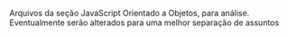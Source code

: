 Arquivos da seção JavaScript Orientado a Objetos, para análise. Eventualmente serão alterados para uma melhor separação de assuntos